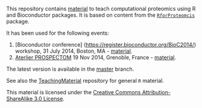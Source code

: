This repository contains
[material](https://github.com/lgatto/rbioc-proteomics/blob/master/rbioc-proteomics.md)
to teach computational proteomics using R and Bioconductor
packages. It is based on content from the
[`RforProteomcis`](http://www.bioconductor.org/packages/release/data/experiment/html/RforProteomics.html)
package.

It has been used for the following events:

1. [Bioconductor conference]
   (https://register.bioconductor.org/BioC2014/) workshop, 31 July
   2014, Boston, MA -
   [material](http://bioconductor.org/help/course-materials/2014/BioC2014/Gatto.html).
2. [Aterlier PROSPECTOM](http://prospectom.liglab.fr/atelier-2014/index.html)
   19 Nov 2014, Grenoble, France -
   [material](https://github.com/lgatto/rbioc-proteomics/tree/19-11-2014-Grenoble).

The latest version is available in the
[master](https://github.com/lgatto/rbioc-proteomics) branch.

See also the
[TeachingMaterial](https://github.com/lgatto/TeachingMaterial)
repository for general `R` material.

This material is licensed under the
[Creative Commons Attribution-ShareAlike 3.0 License](http://creativecommons.org/licenses/by-sa/3.0/).

